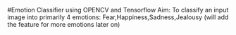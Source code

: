 #Emotion Classifier using OPENCV and Tensorflow
Aim: To classify an input image into primarily 4 emotions: Fear,Happiness,Sadness,Jealousy (will add the feature for more emotions later on) 
